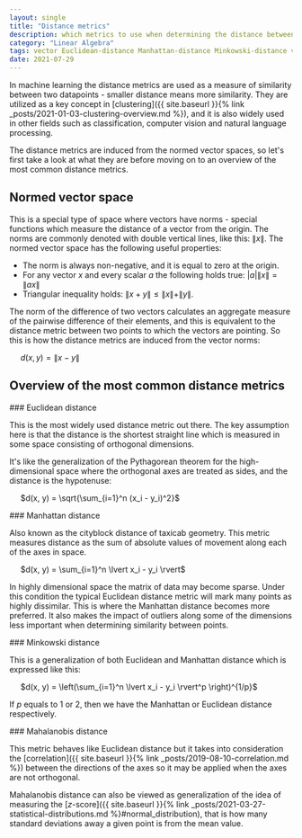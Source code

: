 ```yaml
---
layout: single
title: "Distance metrics"
description: which metrics to use when determining the distance between datapoints
category: "Linear Algebra"
tags: vector Euclidean-distance Manhattan-distance Minkowski-distance vector-norm normed-vector-space
date: 2021-07-29
---
```



In machine learning the distance metrics are used as a measure of similarity between two datapoints - smaller distance means more similarity. They are utilized as a key concept in [clustering]({{ site.baseurl }}{% link _posts/2021-01-03-clustering-overview.md %}), and it is also widely used in other fields such as classification, computer vision and natural language processing.

The distance metrics are induced from the normed vector spaces, so let's first take a look at what they are before moving on to an overview of the most common distance metrics.

## Normed vector space

This is a special type of space where vectors have norms - special functions which measure the distance of a vector from the origin. The norms are commonly denoted with double vertical lines, like this: $\| x \|$. The normed vector space has the following useful properties:

* The norm is always non-negative, and it is equal to zero at the origin.
* For any vector $x$ and every scalar $a$ the following holds true: $\lvert a \rvert \|x\| = \|ax\|$
* Triangular inequality holds: $\|x+y\| \leq \|x\| + \|y\|$.

The norm of the difference of two vectors calculates an aggregate measure of the pairwise difference of their elements, and this is equivalent to the distance metric between two points to which the vectors are pointing. So this is how the distance metrics are induced from the vector norms:

&nbsp;&nbsp;&nbsp;&nbsp;
$d(x,y) = \|x-y\|$

## Overview of the most common distance metrics

<div id='euclidean_distance'/>
### Euclidean distance

This is the most widely used distance metric out there. The key assumption here is that the distance is the shortest straight line which is measured in some space consisting of orthogonal dimensions.

It's like the generalization of the Pythagorean theorem for the high-dimensional space where the orthogonal axes are treated as sides, and the distance is the hypotenuse:

&nbsp;&nbsp;&nbsp;&nbsp;
$d(x, y) = \sqrt{\sum_{i=1}^n (x_i - y_i)^2}$

<div id='manhattan_distance'/>
### Manhattan distance

Also known as the cityblock distance of taxicab geometry. This metric measures distance as the sum of absolute values of movement along each of the axes in space.

&nbsp;&nbsp;&nbsp;&nbsp;
$d(x, y) = \sum_{i=1}^n \lvert x_i - y_i \rvert$

In highly dimensional space the matrix of data may become sparse. Under this condition the typical Euclidean distance metric will mark many points as highly dissimilar. This is where the Manhattan distance becomes more preferred. It also makes the impact of outliers along some of the dimensions less important when determining similarity between points.

<div id='minkowski_distance'/>
### Minkowski distance

This is a generalization of both Euclidean and Manhattan distance which is expressed like this:

&nbsp;&nbsp;&nbsp;&nbsp;
$d(x, y) = \left(\sum_{i=1}^n \lvert x_i - y_i \rvert^p \right)^{1/p}$

If $p$ equals to 1 or 2, then we have the Manhattan or Euclidean distance respectively.

<div id='mahalanobis_distance'/>
### Mahalanobis distance

This metric behaves like Euclidean distance but it takes into consideration the [correlation]({{ site.baseurl }}{% link _posts/2019-08-10-correlation.md %}) between the directions of the axes so it may be applied when the axes are not orthogonal.

Mahalanobis distance can also be viewed as generalization of the idea of measuring the [$z$-score]({{ site.baseurl }}{% link _posts/2021-03-27-statistical-distributions.md %}#normal_distribution), that is how many standard deviations away a given point is from the mean value.